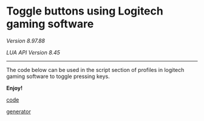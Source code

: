 # Toggle buttons using Logitech gaming software

_Version 8.97.88_

_LUA API Version 8.45_

---

The code below can be used in the script section of profiles in logitech gaming software to toggle pressing keys.

**Enjoy!**

[code](/code.lua)

[generator](https://douile.github.io/logitech-toggle-keys/generator.html)
